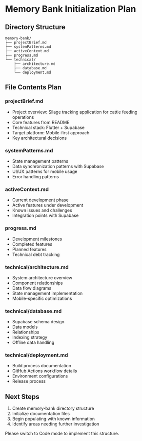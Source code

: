 # Memory Bank Initialization Plan

## Directory Structure
```
memory-bank/
├── projectBrief.md
├── systemPatterns.md
├── activeContext.md
├── progress.md
└── technical/
    ├── architecture.md
    ├── database.md
    └── deployment.md
```

## File Contents Plan

### projectBrief.md
- Project overview: Silage tracking application for cattle feeding operations
- Core features from README
- Technical stack: Flutter + Supabase
- Target platform: Mobile-first approach
- Key architectural decisions

### systemPatterns.md
- State management patterns
- Data synchronization patterns with Supabase
- UI/UX patterns for mobile usage
- Error handling patterns

### activeContext.md
- Current development phase
- Active features under development
- Known issues and challenges
- Integration points with Supabase

### progress.md
- Development milestones
- Completed features
- Planned features
- Technical debt tracking

### technical/architecture.md
- System architecture overview
- Component relationships
- Data flow diagrams
- State management implementation
- Mobile-specific optimizations

### technical/database.md
- Supabase schema design
- Data models
- Relationships
- Indexing strategy
- Offline data handling

### technical/deployment.md
- Build process documentation
- GitHub Actions workflow details
- Environment configurations
- Release process

## Next Steps
1. Create memory-bank directory structure
2. Initialize documentation files
3. Begin populating with known information
4. Identify areas needing further investigation

Please switch to Code mode to implement this structure.